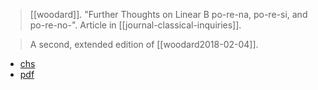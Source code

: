 > [[woodard]]. "Further Thoughts on Linear B po-re-na, po-re-si, and po-re-no-". Article in [[journal-classical-inquiries]].

> A second, extended edition of [[woodard2018-02-04]].

- [chs](https://chs.harvard.edu/curated-article/roger-d-woodard-further-thoughts-on-linear-b-po-re-na-po-re-si-and-po-re-no/)
- [pdf](a/woodard2018-03-15.pdf)